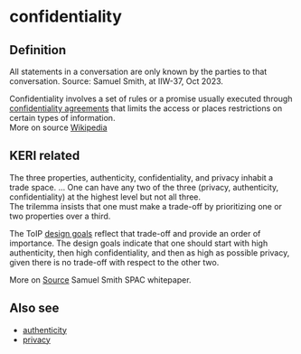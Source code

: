 # confidentiality
## Definition
All statements in a conversation are only known by the parties to that conversation. Source: Samuel Smith, at IIW-37, Oct 2023.

Confidentiality involves a set of rules or a promise usually executed through [confidentiality agreements](https://en.wikipedia.org/wiki/Confidentiality_agreements) that limits the access or places restrictions on certain types of information.  
More on source [Wikipedia](https://en.wikipedia.org/wiki/Confidentiality)

## KERI related
The three properties, authenticity, confidentiality, and privacy inhabit a trade space. ...
One can have any two of the three (privacy, authenticity, confidentiality) at the highest level but not all three.  
The trilemma insists that one must make a trade-off by prioritizing one or two properties over a third.

The ToIP [design goals](https://github.com/trustoverip/TechArch/blob/main/spec.md#61-design-goals) reflect that trade-off and provide an order of importance. The design goals indicate that one should start with high authenticity, then high confidentiality, and then as high as possible privacy, given there is no trade-off with respect to the other two.

More on [Source](https://github.com/SmithSamuelM/Papers/blob/master/whitepapers/SPAC_Message.md) Samuel Smith SPAC whitepaper.

## Also see
- [authenticity](authenticity)
- [privacy](privacy)

